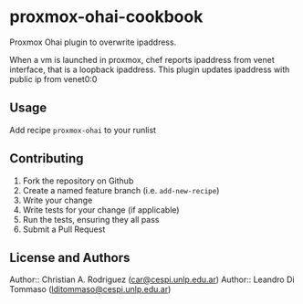 # proxmox-ohai-cookbook

Proxmox Ohai plugin to overwrite ipaddress.

When a vm is launched in proxmox, chef reports ipaddress from venet interface,
that is a loopback ipaddress. This plugin updates ipaddress with public ip from
venet0:0

## Usage

Add recipe `proxmox-ohai` to your runlist


## Contributing

1. Fork the repository on Github
2. Create a named feature branch (i.e. `add-new-recipe`)
3. Write your change
4. Write tests for your change (if applicable)
5. Run the tests, ensuring they all pass
6. Submit a Pull Request

## License and Authors

Author:: Christian A. Rodriguez (car@cespi.unlp.edu.ar)
Author:: Leandro Di Tommaso (lditommaso@cespi.unlp.edu.ar)
